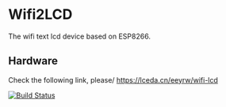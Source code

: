 # Wifi2LCD
The wifi text lcd device based on ESP8266. 

## Hardware
Check the following link, please/
https://lceda.cn/eeyrw/wifi-lcd

[![Build Status](https://travis-ci.org/eeyrw/LcdTcp.svg?branch=master)](https://travis-ci.org/eeyrw/LcdTcp)

<!--stackedit_data:
eyJoaXN0b3J5IjpbNzMwMTcwNjYxXX0=
-->